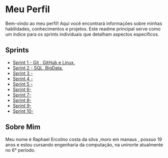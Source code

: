 # Meu Perfil

Bem-vindo ao meu perfil! Aqui você encontrará informações sobre minhas habilidades, conhecimentos e projetos. Este readme principal serve como um índice para os sprints individuais que detalham aspectos específicos.

## Sprints

- [Sprint 1 - Git , GitHub e Linux.](Sprint1/README.md)
- [Sprint 2 - SQL, BigData.](Sprint2/README.md)
- [Sprint 3 - ](Sprint3/README.md)
- [Sprint 4 - ](Sprint4/README.md)
- [Sprint 5 - ](Sprint5/README.md)
- [Sprint 6-  ](Sprint6/README.md)
- [Sprint 7-  ](Sprint7/README.md)
- [Sprint 8-  ](Sprint8/README.md)
- [Sprint 9-  ](Sprint9/README.md)
- [Sprint 10- ](Sprint10/README.md)

## Sobre Mim

Meu nome é Raphael Ercolino costa da silva ,moro em manaus , possuo 19 anos e estou cursando engenharia da computação, na uninorte atualmente no 6° período.

